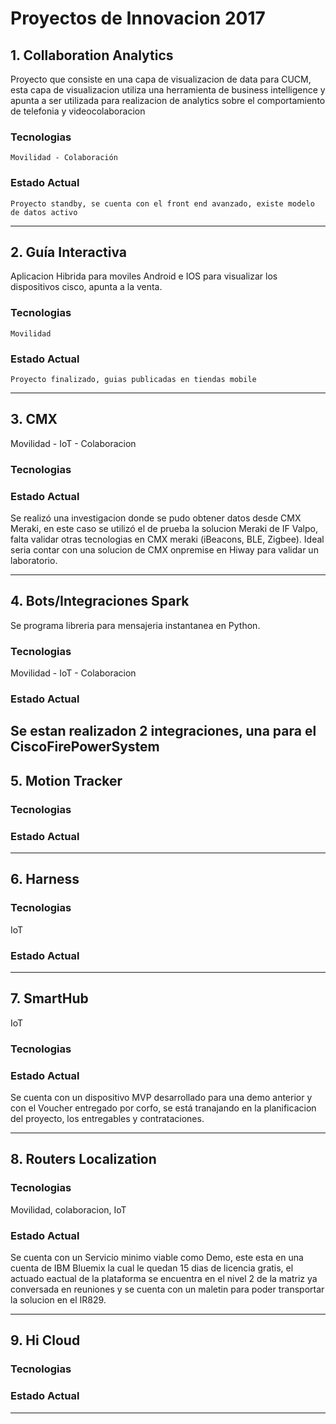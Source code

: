 # Proyectos de Innovacion 2017

## 1. Collaboration Analytics

Proyecto que consiste en una capa de visualizacion de data para CUCM, esta capa de visualizacion utiliza una herramienta de business intelligence y apunta a ser utilizada para realizacion de analytics sobre el comportamiento de telefonia y videocolaboracion

### Tecnologias
	Movilidad - Colaboración

### Estado Actual
	Proyecto standby, se cuenta con el front end avanzado, existe modelo de datos activo

---
## 2. Guía Interactiva
Aplicacion Hibrida para moviles Android e IOS para visualizar los dispositivos cisco, apunta a la venta. 

### Tecnologias
	Movilidad

### Estado Actual
	Proyecto finalizado, guias publicadas en tiendas mobile

---
## 3. CMX
Movilidad - IoT - Colaboracion
### Tecnologias

### Estado Actual
Se realizó una investigacion donde se pudo obtener datos desde CMX Meraki, en este caso se utilizó el de prueba la solucion Meraki de IF Valpo, falta validar otras tecnologias en CMX meraki (iBeacons, BLE, Zigbee).
Ideal seria contar con una solucion de CMX onpremise en Hiway para validar un laboratorio.


---
## 4. Bots/Integraciones Spark
Se programa libreria para mensajeria instantanea en Python. 
### Tecnologias
Movilidad - IoT - Colaboracion

### Estado Actual
Se estan realizadon 2 integraciones, una para el CiscoFirePowerSystem
---
## 5. Motion Tracker

### Tecnologias

### Estado Actual

---
## 6. Harness

### Tecnologias
IoT

### Estado Actual

---
## 7. SmartHub
IoT

### Tecnologias

### Estado Actual
Se cuenta con un dispositivo MVP desarrollado para una demo anterior y con el Voucher entregado por corfo, se está tranajando en la planificacion del proyecto, los entregables y contrataciones.

---
## 8. Routers Localization

### Tecnologias
Movilidad, colaboracion, IoT

### Estado Actual
Se cuenta con un Servicio minimo viable como Demo, este esta en una cuenta de IBM Bluemix la cual le quedan 15 dias de licencia gratis, el actuado eactual de la plataforma se encuentra en el nivel 2 de la matriz ya conversada en reuniones y se cuenta con un maletin para poder transportar la solucion en el IR829.

---
## 9. Hi Cloud

### Tecnologias

### Estado Actual

---